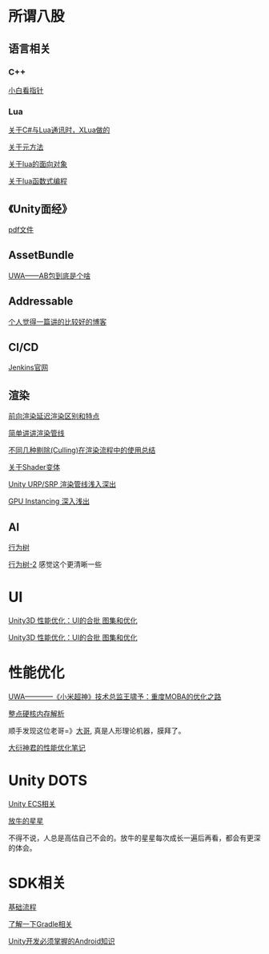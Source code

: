 # 所谓八股

## 语言相关

### C++

[小白看指针](https://zhuanlan.zhihu.com/p/649109660)

### Lua

[关于C#与Lua通讯时，XLua做的](https://zhuanlan.zhihu.com/p/572147030)

[关于元方法](https://blog.csdn.net/cooclc/article/details/108573701)

[关于lua的面向对象](https://zhuanlan.zhihu.com/p/623172037) 

[关于lua函数式编程](https://zhuanlan.zhihu.com/p/70245778)

## 《Unity面经》

[pdf文件](../LearningResource/Unity面试手册.pdf)

## AssetBundle

[UWA——AB包到底是个啥](https://blog.uwa4d.com/archives/USparkle_Addressable3.html)

## Addressable

[个人觉得一篇讲的比较好的博客](https://blog.csdn.net/wuming2016/article/details/104736170)

## CI/CD

[Jenkins官网](https://www.jenkins.io/zh/)

## 渲染

[前向渲染延迟渲染区别和特点](https://zhuanlan.zhihu.com/p/576059273)

[简单讲讲渲染管线](https://zhuanlan.zhihu.com/p/137780634)

[不同几种剔除(Culling)在渲染流程中的使用总结](https://blog.csdn.net/game_fengxiaorui/article/details/79958722)

[关于Shader变体](https://blog.csdn.net/h_13611950639/article/details/106604311)

[Unity URP/SRP 渲染管线浅入深出](https://zhuanlan.zhihu.com/p/353687806)

[GPU Instancing 深入浅出](https://zhuanlan.zhihu.com/p/523702434)

## AI

[行为树](https://blog.csdn.net/flyTie/article/details/126440816)

[行为树-2](https://zhuanlan.zhihu.com/p/611393851)  感觉这个更清晰一些

# UI

[Unity3D 性能优化：UI的合批 图集和优化](https://zhuanlan.zhihu.com/p/364785849)

[Unity3D 性能优化：UI的合批 图集和优化](https://zhuanlan.zhihu.com/p/367679754)

# 性能优化

[UWA————《小米超神》技术总监王啸予：重度MOBA的优化之路](https://blog.uwa4d.com/archives/Severe_MOBA.html)

[整点硬核内存解析](https://zhuanlan.zhihu.com/p/362941227)

顺手发现这位老哥=》[大哥](https://www.zhihu.com/people/luckywjr/posts), 真是人形理论机器，膜拜了。

[大衍神君的性能优化笔记](https://www.bilibili.com/read/cv34386471/?jump_opus=1)

# Unity DOTS

[Unity ECS相关](https://www.zhihu.com/people/wu-guan-jie-43/posts)

[放牛的星星](https://zhuanlan.zhihu.com/p/78155704)

不得不说，人总是高估自己不会的。放牛的星星每次成长一遍后再看，都会有更深的体会。

# SDK相关

[基础流程](https://blog.csdn.net/weixin_57213714/article/details/120350394)

[了解一下Gradle相关](https://blog.csdn.net/osuckseed/article/details/93089977)

[Unity开发必须掌握的Android知识](https://wlcaption.github.io/2017/09/06/Unity%E5%BC%80%E5%8F%91%E5%BF%85%E9%A1%BB%E6%8E%8C%E6%8F%A1%E7%9A%84Android%E7%9F%A5%E8%AF%86/)